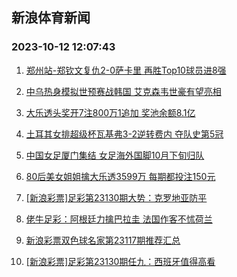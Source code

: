 ## 新浪体育新闻 
### 2023-10-12 12:07:43

1. [郑州站-郑钦文复仇2-0萨卡里 再胜Top10球员进8强](https://sports.sina.com.cn/tennis/china/2023-10-11/doc-imzquaxc8444267.shtml)

2. [中乌热身模拟世预赛战韩国 艾克森韦世豪有望亮相](https://sports.sina.com.cn/china/2023-10-11/doc-imzqtmzp4092407.shtml)

3. [大乐透头奖开7注800万1追加 奖池余额8.1亿](https://sports.sina.com.cn/l/2023-10-11/doc-imzquaxi9481169.shtml)

4. [土耳其女排超级杯瓦基弗3-2逆转费内 夺队史第5冠](https://sports.sina.com.cn/others/volleyball/2023-10-12/doc-imzquyav3302669.shtml)

5. [中国女足厦门集结 女足海外国脚10月下旬归队](https://sports.sina.com.cn/china/2023-10-11/doc-imzqtsic5778779.shtml)

6. [80后美女姐姐擒大乐透3599万 每期都投注150元](https://sports.sina.com.cn/l/2023-10-12/doc-imzquyav3303919.shtml)

7. [[新浪彩票]足彩第23130期大势：克罗地亚防平](https://sports.sina.com.cn/l/2023-10-11/doc-imzqtmzm8758052.shtml)

8. [佬牛足彩：阿根廷力擒巴拉圭 法国作客不怵荷兰](https://sports.sina.com.cn/l/2023-10-12/doc-imzqvekr7863735.shtml)

9. [新浪彩票双色球名家第23117期推荐汇总](https://sports.sina.com.cn/l/2023-10-11/doc-imzqtmzi2643505.shtml)

10. [[新浪彩票]足彩第23130期任九：西班牙值得高看](https://sports.sina.com.cn/l/2023-10-11/doc-imzqtmzm8758614.shtml)

